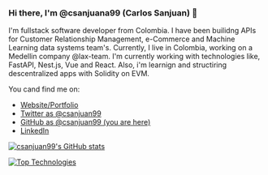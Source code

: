 ### Hi there, I'm @csanjuana99 (Carlos Sanjuan) 👋

I'm fullstack software developer from Colombia. I have been builidng APIs for Customer Relationship Management, e-Commerce and Machine Learning data systems team's.
Currently, I live in Colombia, working on a Medellin company @lax-team. I'm currently working with technologies like, FastAPI, Nest.js, Vue and React. Also, i'm learnign and structiring descentralized apps with Solidity on EVM.


You cand find me on:
* [Website/Portfolio](https://carlos-sanjuan-landing-client.vercel.app)
* [Twitter as @csanjuan99](https://www.twitter.com/csanjuan99)
* [GitHub as @csanjuan99 (you are here)](https://www.github.com/csanjuan99)
* [LinkedIn](https://www.linkedin.com/in/carlos-sanjuan-311b6b191/)


[![csanjuan99's GitHub stats](https://github-readme-stats.vercel.app/api?username=csanjuan99)](https://github.com/anuraghazra/github-readme-stats)

[![Top Technologies](https://github-readme-stats.vercel.app/api/top-langs/?username=csanjuan99)](https://github.com/anuraghazra/github-readme-stats)
